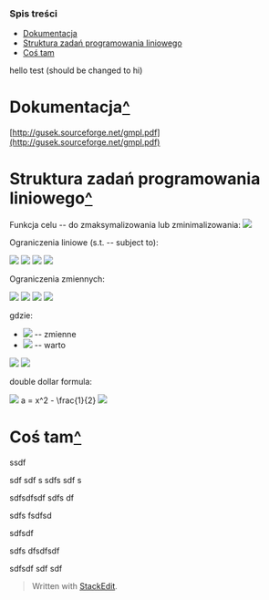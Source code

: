 ### Spis treści
* [Dokumentacja](#Dokumentacja)
* [Struktura zadań programowania liniowego](#Struktura-zadań-programowania-liniowego)
* [Coś tam](#Coś-tam)

hello test (should be changed to hi)

# Dokumentacja[^](#Spis-treści)

[http://gusek.sourceforge.net/gmpl.pdf](http://gusek.sourceforge.net/gmpl.pdf)

# Struktura zadań programowania liniowego[^](#Spis-treści)

Funkcja celu -- do zmaksymalizowania lub zminimalizowania:
<img src="https://render.githubusercontent.com/render/math?math=z = c_1 x_1 + c_2 x_2 + ... c_n x_n + c_0">
 
Ograniczenia liniowe (s.t. -- subject to):

<img src="https://render.githubusercontent.com/render/math?math=L_1 <= a_11 x_1 + a_12 x_2 + ... + a_1n x_n <= U_1">

<img src="https://render.githubusercontent.com/render/math?math=L_2 <= a_21 x_1 + a_22 x_2 + ... + a_2n x_n <= U_2">

<img src="https://render.githubusercontent.com/render/math?math=...">

<img src="https://render.githubusercontent.com/render/math?math=L_m <= a_m1 x_1 + a_m2 x_2 + ... + a_mn x_n <= U_m">  

Ograniczenia zmiennych:

<img src="https://render.githubusercontent.com/render/math?math=l_1 <= x_1 <= u_1">

<img src="https://render.githubusercontent.com/render/math?math=l_2 <= x_2 <= u_2">

<img src="https://render.githubusercontent.com/render/math?math=...">

<img src="https://render.githubusercontent.com/render/math?math=l_n <= x_n <= u_n">

gdzie:
-   <img src="https://render.githubusercontent.com/render/math?math=x_1, x_2, ..., x_n"> -- zmienne    
-   <img src="https://render.githubusercontent.com/render/math?math=z"> -- warto

<img src="https://render.githubusercontent.com/render/math?math=e^{i \pi} = -1">


<img src="https://render.githubusercontent.com/render/math?math=e^{i \pi} = -1">

double dollar formula:

<img src="https://render.githubusercontent.com/render/math?math=">
a = x^2 - \frac{1}{2}
<img src="https://render.githubusercontent.com/render/math?math=">

# Coś tam[^](#Spis-treści)

ssdf

sdf
sdf
s
sdfs
sdf
s

sdfsdfsdf
sdfs
df


sdfs
fsdfsd


sdfsdf

sdfs
dfsdfsdf

sdfsdf
sdf
sdf


> Written with [StackEdit](https://stackedit.io/).


